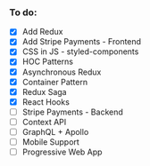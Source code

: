 ### To do:

- [x] Add Redux
- [x] Add Stripe Payments - Frontend
- [x] CSS in JS - styled-components
- [x] HOC Patterns
- [x] Asynchronous Redux
- [x] Container Pattern
- [x] Redux Saga
- [x] React Hooks
- [ ] Stripe Payments - Backend
- [ ] Context API
- [ ] GraphQL + Apollo
- [ ] Mobile Support
- [ ] Progressive Web App